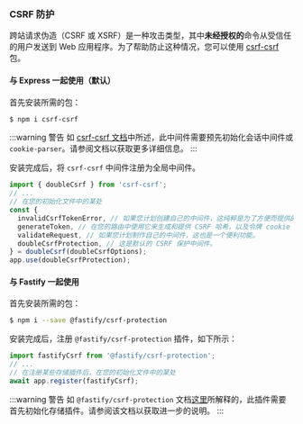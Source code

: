 ### CSRF 防护

跨站请求伪造（CSRF 或 XSRF）是一种攻击类型，其中**未经授权的**命令从受信任的用户发送到 Web 应用程序。为了帮助防止这种情况，您可以使用 [csrf-csrf](https://github.com/Psifi-Solutions/csrf-csrf) 包。

#### 与 Express 一起使用（默认）

首先安装所需的包：

```bash
$ npm i csrf-csrf
```

:::warning 警告
如 [csrf-csrf 文档](https://github.com/Psifi-Solutions/csrf-csrf?tab=readme-ov-file#getting-started)中所述，此中间件需要预先初始化会话中间件或 `cookie-parser`。请参阅文档以获取更多详细信息。
:::



安装完成后，将 `csrf-csrf` 中间件注册为全局中间件。

```typescript
import { doubleCsrf } from 'csrf-csrf';
// ...
// 在您的初始化文件中的某处
const {
  invalidCsrfTokenError, // 如果您计划创建自己的中间件，这纯粹是为了方便而提供的。
  generateToken, // 在您的路由中使用它来生成和提供 CSRF 哈希，以及令牌 cookie 和令牌。
  validateRequest, // 如果您计划制作自己的中间件，这也是一个便利功能。
  doubleCsrfProtection, // 这是默认的 CSRF 保护中间件。
} = doubleCsrf(doubleCsrfOptions);
app.use(doubleCsrfProtection);
```

#### 与 Fastify 一起使用

首先安装所需的包：

```bash
$ npm i --save @fastify/csrf-protection
```

安装完成后，注册 `@fastify/csrf-protection` 插件，如下所示：

```typescript
import fastifyCsrf from '@fastify/csrf-protection';
// ...
// 在注册某些存储插件后，在您的初始化文件中的某处
await app.register(fastifyCsrf);
```

:::warning 警告
如 `@fastify/csrf-protection` 文档[这里](https://github.com/fastify/csrf-protection#usage)所解释的，此插件需要首先初始化存储插件。请参阅该文档以获取进一步的说明。
:::


